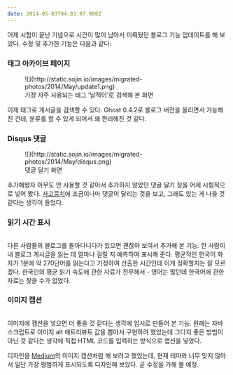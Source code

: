 ```yaml
---
date: 2014-05-03T04:03:07.000Z
---
```


<p>어제 시험이 끝난 기념으로 시간이 많이 남아서 미뤄뒀던 블로그 기능 업데이트를 해 보았다. 수정 및 추가한 기능은 다음과 같다:</p>
<h3 id="">태그 아카이브 페이지</h3>
<figure>
![](http://static.sojin.io/images/migrated-photos/2014/May/update1.png)
<figcaption>가장 자주 사용되는 태그 '날적이'로 검색해 본 화면</figcaption>
</figure>
<p>이제 태그로 게시글을 검색할 수 있다. Ghost 0.4.2로 블로그 버전을 올리면서 가능해진 건데, 분류를 할 수 있게 되어서 꽤 편리해진 것 같다. <!-- 사실 업데이트는 4월 중순에 미리 해 놓고 디자인은 대충 때워 놨었는데 좀 괜찮아 보이게 어제 디자인을 수정했다. --></p>
<h3 id="disqus">Disqus 댓글</h3>
<figure>
![](http://static.sojin.io/images/migrated-photos/2014/May/disqus.png)
<figcaption>댓글 달기 화면</figcaption>
</figure>
<p>추가해봤자 아무도 안 사용할 것 같아서 추가하지 않았던 댓글 달기 창을 어제 시험적으로 넣어 봤다. <a href="https://note.suhj.in">사고뭉치</a>에 조금이나마 댓글이 달리는 것을 보고, 그래도 있는 게 나을 것 같다는 생각이 들었다.</p>
<h3 id="">읽기 시간 표시</h3>
<p><img src="http://static.sojin.io/images/migrated-photos/2014/May/reading-time.png" alt=""></p>
<p>다른 사람들의 블로그를 돌아다니다가 있으면 괜찮아 보여서 추가해 본 기능. 한 사람이 내 블로그 게시글을 읽는 데 얼마나 걸릴 지 예측하여 표시해 준다. 평균적인 한국어 화자가 1분에 약 270단어를 읽는다고 가정하여 산출한 시간인데 이게 정확할지는 잘 모르겠다. 한국인의 평균 읽기 속도에 관한 자료가 전무해서 - 영어는 많던데 한국어에 관한 자료는 찾을 수가 없었다.</p>
<h3 id="">이미지 캡션</h3>
<p><img src="http://static.sojin.io/images/migrated-photos/2014/May/image-caption.png" alt=""></p>
<p>이미지에 캡션을 넣으면 더 좋을 것 같다는 생각에 임시로 만들어 본 기능. 원래는 자바스크립트로 이미지 alt 애트리뷰트 값을 뽑아서 구현하려 했었는데 그다지 좋은 방법이 아닌 것 같다는 생각에 직접 HTML 코드를 입력하는 방식으로 캡션을 넣었다.</p>
<p>디자인을 <a href="https://medium.com">Medium</a>의 이미지 캡션처럼 해 보려고 했었는데, 현재 테마와 너무 맞지 않아서 일단 가장 평범하게 표시되도록 디자인해 보았다. 곧 수정을 가해 볼 예정.</p>
